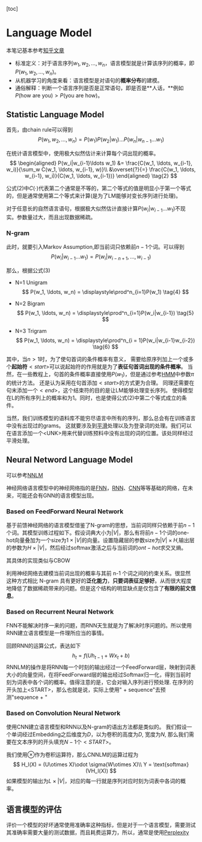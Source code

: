 [toc]
# Language Model

本笔记基本参考[知乎文章](https://zhuanlan.zhihu.com/p/52061158)

- 标准定义：对于语言序列$w_1, w_2, \ldots, w_n$，语言模型就是计算该序列的概率，即 $P(w_1, w_2, \ldots, w_n)$。
- 从机器学习的角度来看：语言模型是对语句的**概率分布**的建模。
- 通俗解释：判断一个语言序列是否是正常语句，即是否是**人话，**例如$P(\text{how are you}) > P(\text{you are how})$。

## Statistic Language Model

首先，由chain rule可以得到
$$
P(w_1,w_2,\ldots, w_n) = P(w_1)P(w_2|w_1)\ldots P(w_n|w_{n-1}\ldots w_1)
\tag{1}
$$

在统计语言模型中，使用极大似然估计来计算每个词出现的概率。
$$
\begin{aligned}
P(w_i|w_{i-1}\ldots w_1) 
&= \frac{C(w_1, \ldots, w_{i-1}, w_i)}{\sum_w C(w_1, \ldots, w_{i-1}, w)}\\
&\overset{?}{=} \frac{C(w_1, \ldots, w_{i-1}, w_i)}{C(w_1, \ldots, w_{i-1})}
\end{aligned}
\tag{2}
$$

公式(2)中$C(\cdot)$代表第二个通常是不等的，第二个等式的值是明显小于第一个等式的，但是通常使用第二个等式来计算(是为了LM能够对变长序列进行处理)。

对于任意长的自然语言语句，根据极大似然估计直接计算$P(w_i|w_{i-1}\ldots w_1)$不现实。参数量过大，而且出现数据稀疏。

### N-gram
此时，就要引入Markov Assumption,即当前词只依赖前$n-1$个词。可以得到
$$
P(w_i|w_{i-1}\ldots w_1)  = P(w_i|w_{i-n+1}, \ldots, w_{i-1})
\tag{3}
$$

那么，根据公式(3)

- N=1 Unigram
  $$
  P(w_1, \ldots, w_n) = \displaystyle\prod^n_{i=1}P(w_1)
  \tag{4}
  $$

- N=2 Bigram
  $$
  P(w_1, \ldots, w_n) = \displaystyle\prod^n_{i=1}P(w_i|w_{i-1})
  \tag{5}
  $$

- N=3 Trigram
  $$
  P(w_1, \ldots, w_n) = \displaystyle\prod^n_{i = 1}P(w_i|w_{i-1}w_{i-2})
  \tag{6}
  $$

其中，当$n \gt 1$时，为了使句首词的条件概率有意义，
需要给原序列加上一个或多个**起始符**$<start>$可以说起始符的作用就是为了**表征句首词出现的条件概率**。
当然，在一些教程上，句首的条件概率直接使用$P(w_1)$，但是通过参考[HMM](../ml/hmm.ipynb)中参数$\pi$的统计方法。
还是认为采用在句首添加$<start>$的方式更为合理。
同理还需要在句末添加一个$<end>$，这个结束符的目的是让LM能够处理变长序列。
使得模型在L的所有序列上的概率和为1。同时，也是使得公式(2)中第二个等式成立的条件。

当然，我们训练模型的语料库不能穷尽语言中所有的序列，那么总会有在训练语言中没有出现过的grams。
这就要涉及到[平滑](../math/smoothing.ipynb)处理以及为登录词的处理。我们可以在语言添加一个$\text{<UNK>}$用来代替训练预料中没有出现的词的位置。该处同样经过平滑处理。

## Neural Netword Language Model

可以参考[NNLM](https://www.jianshu.com/p/a02ea64d6459)

神经网络语言模型中的神经网络指的是[FNN](../dl/fnn.ipynb)，[RNN](../dl/rnn.ipynb)、[CNN](../dl/cnn.ipynb)等等基础的网络，在未来，可能还会有GNN的语言模型出现。

### Based on FeedForward Neural Network

基于前馈神经网络的语言模型借鉴了N-gram的思想，当前词同样只依赖于前$n-1$个词。其模型训练过程如下。假设词典大小为$|V|$，那么有将前$n-1$个词的one-hot向量叠加为一个size为$1\times |V|$的向量。设置隐藏层的参数size为$|V|\times H$,输出层的参数为$H\times|V|$，然后经过softmax激活之后与当前词的$ont-hot$求交叉熵。

其具体的实现类似与CBOW

利用神经网络去建模当前词出现的概率与其前 n-1 个词之间的约束关系。很显然这种方式相比 N-gram 具有更好的**泛化能力**，**只要词表征足够好**。从而很大程度地降低了数据稀疏带来的问题。但是这个结构的明显缺点是仅包含了**有限的前文信息**。

### Based on Recurrent Neural Network

FNN不能解决时序一来的问题，而RNN天生就是为了解决时序问题的。所以使用RNN建立语言模型是一件理所应当的事情。

回顾RNN的运算公式，表达如下
$$
h_t = f(Uh_{t - 1} + Wx_t + b)
$$
RNNLM的操作是将RNN每一个时刻的输出经过一个FeedForward层，映射到词表大小的向量空间，在将FeedForward层的输出经过Softmax归一化，得到当前时刻为词表中各个词的概率。值得注意的是，它会对输入序列进行预处理.
在序列的开头加上$\text{<START>}$，那么也就是说，实际上使用"<START> + sequence"去预测"sequence + <EOS>"

### Based on Convolution Neural Network

使用CNN建立语言模型和RNN以及N-gram的语出方法都是类似的。
我们假设一个单词经过Embedding之后维度为$D$，以为卷积的高度为$D$, 宽度为$N$, 那么我们需要在文本序列的开头填充$N - 1$个$<START>$。

我们使用$\otimes$作为卷积运算符，那么CNNLM的运算过程为
$$
H_l(X) = (U\otimes X)\odot \sigma(W\otimes X)\\
Y = \text{softmax}(VH_l(X))
$$
如果模型的输出为$L\times |V|$，对应的每一行就是序列对应时刻为词表中各词的概率。

## 语言模型的评估

评价一个模型的好坏通常使用准确率这种指标，但是对于一个语言模型，需要测试其准确率需要大量的测试数据，而且耗费运算力，所以，通常是使用[Perplexity](perplexity.ipynb)
